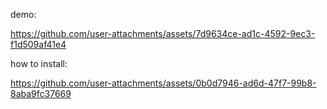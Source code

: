 
demo:


https://github.com/user-attachments/assets/7d9634ce-ad1c-4592-9ec3-f1d509af41e4

how to install:


https://github.com/user-attachments/assets/0b0d7946-ad6d-47f7-99b8-8aba9fc37669

